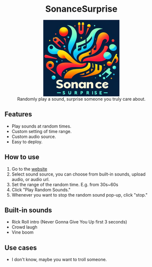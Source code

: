 <h1 align="center">SonanceSurprise</h1>

<p align="center">
  <img align="center" src=https://raw.githubusercontent.com/TWTom041/RandomSoundPlay/gh-pages/logo.jpg width=250>
  <br>
  Randomly play a sound, surprise someone you truly care about.
</p>

## Features
- Play sounds at random times.
- Custom setting of time range.
- Custom audio source.
- Easy to deploy.

## How to use
1. Go to the [website](https://twtom041.github.io/SonanceSurprise/)
2. Select sound source, you can choose from built-in sounds, upload audio, or audio url.
3. Set the range of the random time. E.g. from 30s~60s
4. Click "Play Random Sounds."
5. Whenever you want to stop the random sound pop-up, click "stop."

## Built-in sounds
- Rick Roll intro (Never Gonna Give You Up first 3 seconds)
- Crowd laugh
- Vine boom

## Use cases
- I don't know, maybe you want to troll someone.
